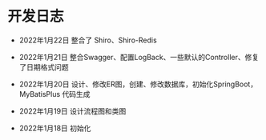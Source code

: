 # 开发日志

- 2022年1月22日  整合了 Shiro、Shiro-Redis

- 2022年1月21日  整合Swagger、配置LogBack、一些默认的Controller、修复了日期格式问题

- 2022年1月20日  设计、修改ER图，创建、修改数据库，初始化SpringBoot， MyBatisPlus 代码生成

- 2022年1月19日  设计流程图和类图

- 2022年1月18日  初始化